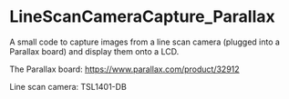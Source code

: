 # LineScanCameraCapture_Parallax
A small code to capture images from a line scan camera (plugged into a Parallax board) and display them onto a LCD.

The Parallax board: https://www.parallax.com/product/32912

Line scan camera: TSL1401-DB

